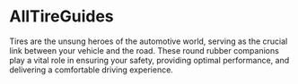 # AllTireGuides
Tires are the unsung heroes of the automotive world, serving as the crucial link between your vehicle and the road. These round rubber companions play a vital role in ensuring your safety, providing optimal performance, and delivering a comfortable driving experience. 
